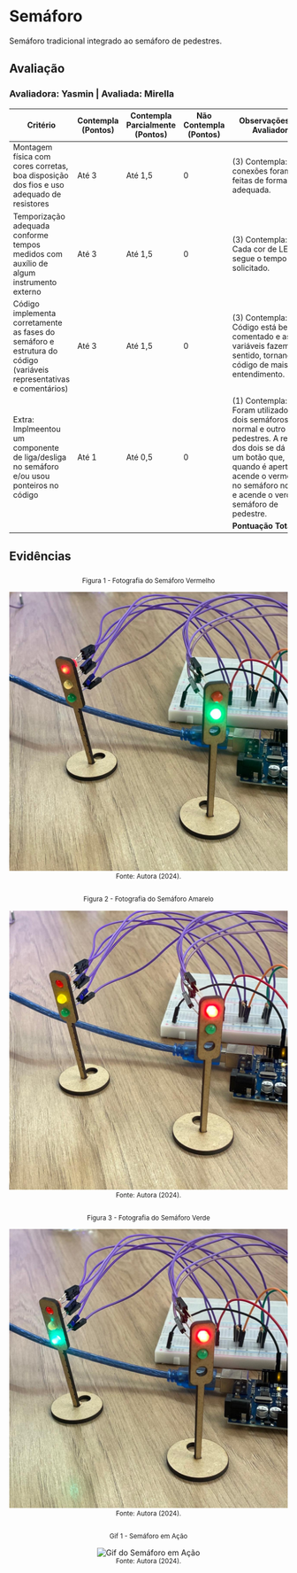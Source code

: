 # Semáforo 
Semáforo tradicional integrado ao semáforo de pedestres.

## Avaliação
### Avaliadora: Yasmin | Avaliada: Mirella

| Critério                                                                                                 | Contempla (Pontos) | Contempla Parcialmente (Pontos) | Não Contempla (Pontos) | Observações do Avaliador |
|---------------------------------------------------------------------------------------------------------|--------------------|----------------------------------|--------------------------|---------------------------|
| Montagem física com cores corretas, boa disposição dos fios e uso adequado de resistores                | Até 3              | Até 1,5                            | 0                        | (3) Contempla: As conexões foram feitas de forma adequada. |
| Temporização adequada conforme tempos medidos com auxílio de algum instrumento externo                  | Até 3              | Até 1,5                          | 0                        | (3) Contempla: Cada cor de LED segue o tempo solicitado. |
| Código implementa corretamente as fases do semáforo e estrutura do código (variáveis representativas e comentários) | Até 3              | Até 1,5                          | 0                        | (3) Contempla: Código está bem comentado e as variáveis fazem sentido, tornando o código de mais fácil entendimento. |
| Extra: Implmeentou um componente de liga/desliga no semáforo e/ou usou ponteiros no código | Até 1              |  Até 0,5                         | 0                        | (1) Contempla: Foram utilizados dois semáforos, um normal e outro de pedestres. A relação dos dois se dá por um botão que, quando é apertado, acende o vermelho no semáforo normal e acende o verde no semáforo de pedestre.                       |
|  |                                                             |  | |**Pontuação Total:** 10|


## Evidências

<div align="center">
  <sub>Figura 1 - Fotografia do Semáforo Vermelho</sub> <br>

  <img src="./assets/vermelho.jpg" alt="Fotografia do Semáforo Vermelho"> <br>
  <sup>Fonte: Autora (2024).</sup>
</div>

<div align="center">
  <sub>Figura 2 - Fotografia do Semáforo Amarelo</sub> <br>

  <img src="./assets/amarelo.jpg" alt="Fotografia do Semáforo Amarelo"> <br>
  <sup>Fonte: Autora (2024).</sup>
</div>

<div align="center">
  <sub>Figura 3 - Fotografia do Semáforo Verde</sub> <br>

  <img src="./assets/verde.jpg" alt="Fotografia do Semáforo Verde"> <br>
  <sup>Fonte: Autora (2024).</sup>
</div>

<div align="center">
  <sub>Gif 1 - Semáforo em Ação</sub> <br>

  <img src="./assets/video.gif" alt="Gif do Semáforo em Ação"> <br>
  <sup>Fonte: Autora (2024).</sup>
</div>